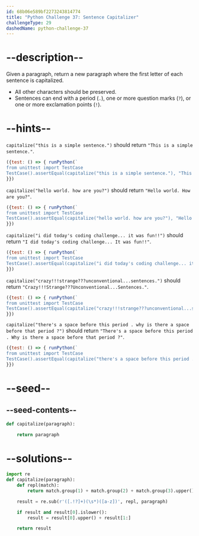 ```yaml
---
id: 68b06e589bf2273243814774
title: "Python Challenge 37: Sentence Capitalizer"
challengeType: 29
dashedName: python-challenge-37
---
```


# --description--

Given a paragraph, return a new paragraph where the first letter of each sentence is capitalized.

- All other characters should be preserved.
- Sentences can end with a period (`.`), one or more question marks (`?`), or one or more exclamation points (`!`).

# --hints--

`capitalize("this is a simple sentence.")` should return `"This is a simple sentence."`.

```js
({test: () => { runPython(`
from unittest import TestCase
TestCase().assertEqual(capitalize("this is a simple sentence."), "This is a simple sentence.")`)
}})
```

`capitalize("hello world. how are you?")` should return `"Hello world. How are you?"`.

```js
({test: () => { runPython(`
from unittest import TestCase
TestCase().assertEqual(capitalize("hello world. how are you?"), "Hello world. How are you?")`)
}})
```

`capitalize("i did today's coding challenge... it was fun!!")` should return `"I did today's coding challenge... It was fun!!"`.

```js
({test: () => { runPython(`
from unittest import TestCase
TestCase().assertEqual(capitalize("i did today's coding challenge... it was fun!!"), "I did today's coding challenge... It was fun!!")`)
}})
```

`capitalize("crazy!!!strange???unconventional...sentences.")` should return `"Crazy!!!Strange???Unconventional...Sentences."`.

```js
({test: () => { runPython(`
from unittest import TestCase
TestCase().assertEqual(capitalize("crazy!!!strange???unconventional...sentences."), "Crazy!!!Strange???Unconventional...Sentences.")`)
}})
```

`capitalize("there's a space before this period . why is there a space before that period ?")` should return `"There's a space before this period . Why is there a space before that period ?"`.

```js
({test: () => { runPython(`
from unittest import TestCase
TestCase().assertEqual(capitalize("there's a space before this period . why is there a space before that period ?"), "There's a space before this period . Why is there a space before that period ?")`)
}})
```

# --seed--

## --seed-contents--

```py
def capitalize(paragraph):

    return paragraph
```

# --solutions--

```py
import re
def capitalize(paragraph):
    def repl(match):
        return match.group(1) + match.group(2) + match.group(3).upper()

    result = re.sub(r'([.!?]+)(\s*)([a-z])', repl, paragraph)

    if result and result[0].islower():
        result = result[0].upper() + result[1:]

    return result
```
